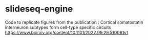 # slideseq-engine
Code to replicate figures from the publication : 
Cortical somatostatin interneuron subtypes form cell-type specific circuits
https://www.biorxiv.org/content/10.1101/2022.09.29.510081v1


